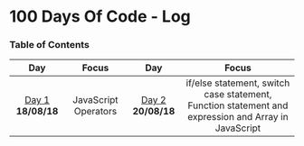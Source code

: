 # 100 Days Of Code - Log
<a name="toc"></a>
### Table of Contents 
|Day|Focus|Day|Focus|
|:---:|:-----:|:---:|:-----:|
|[Day 1](#day-1) **18/08/18**|JavaScript Operators|[Day 2](#day-2) **20/08/18**|if/else statement, switch case statement, Function statement and expression and Array in JavaScript|
